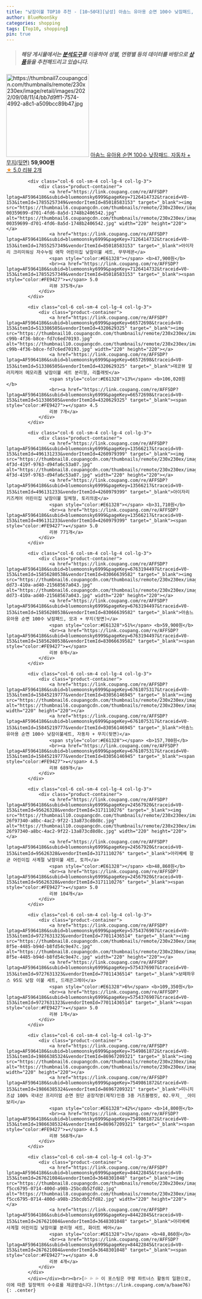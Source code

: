 ```yaml
---
title: "낮잠이불 TOP10 추천 - [10~50대][남성] 아솜느 유아용 순면 100수 낮잠패드, 자동차 + 무지(뒷면)"
author: BlueMoonSky
categories: shopping
tags: [Top10, shopping]
pin: true
---
```


> ##### 해당 게시물에서는 [**분석도구**](https://itemscout.io/)를 이용하여 **성별**, **연령별** 등의 데이터를 바탕으로 [**상품**](https://link.coupang.com/a/baae76)들을 추천해드리고 있습니다.
<div class="container"><div class="row">
            <div class="col-6 col-sm-4 col-lg-4 col-lg-3">
                <div class="product-container">
                    <a href="https://link.coupang.com/re/AFFSDP?lptag=AF5964186&subid=bluemoonsky6999&pageKey=6763194497&traceid=V0-153&itemId=15856280547&vendorItemId=83066639670" target="_blank"><img src="https://thumbnail7.coupangcdn.com/thumbnails/remote/230x230ex/image/retail/images/2022/09/08/11/4/bb7d9ff1-7574-4992-a8c1-a509bcc89b47.jpg" alt="https://thumbnail7.coupangcdn.com/thumbnails/remote/230x230ex/image/retail/images/2022/09/08/11/4/bb7d9ff1-7574-4992-a8c1-a509bcc89b47.jpg" width="220" height="220"></a>
                    <a href="https://link.coupang.com/re/AFFSDP?lptag=AF5964186&subid=bluemoonsky6999&pageKey=6763194497&traceid=V0-153&itemId=15856280547&vendorItemId=83066639670" target="_blank">아솜느 유아용 순면 100수 낮잠패드, 자동차 + 무지(뒷면)</a>
                    <span style="color:#E61328"></span> <b>59,900원</b>
                    <br><a href="https://link.coupang.com/re/AFFSDP?lptag=AF5964186&subid=bluemoonsky6999&pageKey=6763194497&traceid=V0-153&itemId=15856280547&vendorItemId=83066639670" target="_blank"><span style="color:#FE9427">★</span> 5.0
                    리뷰 2개</a>
                </div>
            </div>
            
            <div class="col-6 col-sm-4 col-lg-4 col-lg-3">
                <div class="product-container">
                    <a href="https://link.coupang.com/re/AFFSDP?lptag=AF5964186&subid=bluemoonsky6999&pageKey=7126414732&traceid=V0-153&itemId=17855257349&vendorItemId=85018583153" target="_blank"><img src="https://thumbnail6.coupangcdn.com/thumbnails/remote/230x230ex/image/retail/images/1487540757607585-00359699-d701-4fd6-8a5d-1748b2406542.jpg" alt="https://thumbnail6.coupangcdn.com/thumbnails/remote/230x230ex/image/retail/images/1487540757607585-00359699-d701-4fd6-8a5d-1748b2406542.jpg" width="220" height="220"></a>
                    <a href="https://link.coupang.com/re/AFFSDP?lptag=AF5964186&subid=bluemoonsky6999&pageKey=7126414732&traceid=V0-153&itemId=17855257349&vendorItemId=85018583153" target="_blank">아이자리 크리미워싱 자수누빔 애착 어린이집 낮잠이불 세트, 무무레몬</a>
                    <span style="color:#E61328"></span> <b>47,900원</b>
                    <br><a href="https://link.coupang.com/re/AFFSDP?lptag=AF5964186&subid=bluemoonsky6999&pageKey=7126414732&traceid=V0-153&itemId=17855257349&vendorItemId=85018583153" target="_blank"><span style="color:#FE9427">★</span> 5.0
                    리뷰 375개</a>
                </div>
            </div>
            
            <div class="col-6 col-sm-4 col-lg-4 col-lg-3">
                <div class="product-container">
                    <a href="https://link.coupang.com/re/AFFSDP?lptag=AF5964186&subid=bluemoonsky6999&pageKey=66572698&traceid=V0-153&itemId=513386505&vendorItemId=4320629325" target="_blank"><img src="https://thumbnail10.coupangcdn.com/thumbnails/remote/230x230ex/image/product/image/vendoritem/2019/02/22/4320629325/f4d250d2-c99b-4f36-b8ce-fd7c6ed70193.jpg" alt="https://thumbnail10.coupangcdn.com/thumbnails/remote/230x230ex/image/product/image/vendoritem/2019/02/22/4320629325/f4d250d2-c99b-4f36-b8ce-fd7c6ed70193.jpg" width="220" height="220"></a>
                    <a href="https://link.coupang.com/re/AFFSDP?lptag=AF5964186&subid=bluemoonsky6999&pageKey=66572698&traceid=V0-153&itemId=513386505&vendorItemId=4320629325" target="_blank">데코뷰 알러지케어 메모리폼 낮잠이불 세트 분리형, 리틀래빗</a>
                    <span style="color:#E61328">13%</span> <b>106,020원</b>
                    <br><a href="https://link.coupang.com/re/AFFSDP?lptag=AF5964186&subid=bluemoonsky6999&pageKey=66572698&traceid=V0-153&itemId=513386505&vendorItemId=4320629325" target="_blank"><span style="color:#FE9427">★</span> 4.5
                    리뷰 7개</a>
                </div>
            </div>
            
            <div class="col-6 col-sm-4 col-lg-4 col-lg-3">
                <div class="product-container">
                    <a href="https://link.coupang.com/re/AFFSDP?lptag=AF5964186&subid=bluemoonsky6999&pageKey=13566217&traceid=V0-153&itemId=496131233&vendorItemId=4260979399" target="_blank"><img src="https://thumbnail8.coupangcdn.com/thumbnails/remote/230x230ex/image/product/image/vendoritem/2019/01/14/4260979399/80548c13-4f3d-419f-9763-d94fa6c53a07.jpg" alt="https://thumbnail8.coupangcdn.com/thumbnails/remote/230x230ex/image/product/image/vendoritem/2019/01/14/4260979399/80548c13-4f3d-419f-9763-d94fa6c53a07.jpg" width="220" height="220"></a>
                    <a href="https://link.coupang.com/re/AFFSDP?lptag=AF5964186&subid=bluemoonsky6999&pageKey=13566217&traceid=V0-153&itemId=496131233&vendorItemId=4260979399" target="_blank">아이자리 키즈케어 어린이집 낮잠이불 일체형, 토리의꿈</a>
                    <span style="color:#E61328"></span> <b>31,710원</b>
                    <br><a href="https://link.coupang.com/re/AFFSDP?lptag=AF5964186&subid=bluemoonsky6999&pageKey=13566217&traceid=V0-153&itemId=496131233&vendorItemId=4260979399" target="_blank"><span style="color:#FE9427">★</span> 5.0
                    리뷰 771개</a>
                </div>
            </div>
            
            <div class="col-6 col-sm-4 col-lg-4 col-lg-3">
                <div class="product-container">
                    <a href="https://link.coupang.com/re/AFFSDP?lptag=AF5964186&subid=bluemoonsky6999&pageKey=6763194497&traceid=V0-153&itemId=15856280538&vendorItemId=83066639582" target="_blank"><img src="https://thumbnail6.coupangcdn.com/thumbnails/remote/230x230ex/image/retail/images/2022/09/08/11/9/903e73ca-dd73-410a-ad40-21568567a043.jpg" alt="https://thumbnail6.coupangcdn.com/thumbnails/remote/230x230ex/image/retail/images/2022/09/08/11/9/903e73ca-dd73-410a-ad40-21568567a043.jpg" width="220" height="220"></a>
                    <a href="https://link.coupang.com/re/AFFSDP?lptag=AF5964186&subid=bluemoonsky6999&pageKey=6763194497&traceid=V0-153&itemId=15856280538&vendorItemId=83066639582" target="_blank">아솜느 유아용 순면 100수 낮잠패드, 모과 + 무지(뒷면)</a>
                    <span style="color:#E61328">51%</span> <b>59,900원</b>
                    <br><a href="https://link.coupang.com/re/AFFSDP?lptag=AF5964186&subid=bluemoonsky6999&pageKey=6763194497&traceid=V0-153&itemId=15856280538&vendorItemId=83066639582" target="_blank"><span style="color:#FE9427">★</span> 
                    리뷰 0개</a>
                </div>
            </div>
            
            <div class="col-6 col-sm-4 col-lg-4 col-lg-3">
                <div class="product-container">
                    <a href="https://link.coupang.com/re/AFFSDP?lptag=AF5964186&subid=bluemoonsky6999&pageKey=6761075317&traceid=V0-153&itemId=15845219777&vendorItemId=83056146945" target="_blank"><img src="https://thumbnail6.coupangcdn.com/thumbnails/remote/230x230ex/image/rs_quotation_api/uyg5fyj8/850d8f7416b9427f9ad50276d751c2e4.jpg" alt="https://thumbnail6.coupangcdn.com/thumbnails/remote/230x230ex/image/rs_quotation_api/uyg5fyj8/850d8f7416b9427f9ad50276d751c2e4.jpg" width="220" height="220"></a>
                    <a href="https://link.coupang.com/re/AFFSDP?lptag=AF5964186&subid=bluemoonsky6999&pageKey=6761075317&traceid=V0-153&itemId=15845219777&vendorItemId=83056146945" target="_blank">아솜느 유아용 순면 100수 낮잠이불세트, 자동차 + 무지(뒷면)</a>
                    <span style="color:#E61328"></span> <b>157,700원</b>
                    <br><a href="https://link.coupang.com/re/AFFSDP?lptag=AF5964186&subid=bluemoonsky6999&pageKey=6761075317&traceid=V0-153&itemId=15845219777&vendorItemId=83056146945" target="_blank"><span style="color:#FE9427">★</span> 4.5
                    리뷰 689개</a>
                </div>
            </div>
            
            <div class="col-6 col-sm-4 col-lg-4 col-lg-3">
                <div class="product-container">
                    <a href="https://link.coupang.com/re/AFFSDP?lptag=AF5964186&subid=bluemoonsky6999&pageKey=24567920&traceid=V0-153&itemId=95626328&vendorItemId=3171110276" target="_blank"><img src="https://thumbnail10.coupangcdn.com/thumbnails/remote/230x230ex/image/retail/images/258493930939298-26f97340-a8bc-4ac2-9f22-13a873cd8d8c.jpg" alt="https://thumbnail10.coupangcdn.com/thumbnails/remote/230x230ex/image/retail/images/258493930939298-26f97340-a8bc-4ac2-9f22-13a873cd8d8c.jpg" width="220" height="220"></a>
                    <a href="https://link.coupang.com/re/AFFSDP?lptag=AF5964186&subid=bluemoonsky6999&pageKey=24567920&traceid=V0-153&itemId=95626328&vendorItemId=3171110276" target="_blank">아리베베 항균 어린이집 사계절 낮잠이불 세트, 토끼</a>
                    <span style="color:#E61328"></span> <b>48,860원</b>
                    <br><a href="https://link.coupang.com/re/AFFSDP?lptag=AF5964186&subid=bluemoonsky6999&pageKey=24567920&traceid=V0-153&itemId=95626328&vendorItemId=3171110276" target="_blank"><span style="color:#FE9427">★</span> 5.0
                    리뷰 104개</a>
                </div>
            </div>
            
            <div class="col-6 col-sm-4 col-lg-4 col-lg-3">
                <div class="product-container">
                    <a href="https://link.coupang.com/re/AFFSDP?lptag=AF5964186&subid=bluemoonsky6999&pageKey=5754376907&traceid=V0-153&itemId=9727631323&vendorItemId=77011436514" target="_blank"><img src="https://thumbnail8.coupangcdn.com/thumbnails/remote/230x230ex/image/retail/images/2021/06/29/10/8/0120414c-8f5e-4485-b94d-b8fd54c9e47c.jpg" alt="https://thumbnail8.coupangcdn.com/thumbnails/remote/230x230ex/image/retail/images/2021/06/29/10/8/0120414c-8f5e-4485-b94d-b8fd54c9e47c.jpg" width="220" height="220"></a>
                    <a href="https://link.coupang.com/re/AFFSDP?lptag=AF5964186&subid=bluemoonsky6999&pageKey=5754376907&traceid=V0-153&itemId=9727631323&vendorItemId=77011436514" target="_blank">보떼하우스 95도 낮잠 이불 세트, 드래곤그레이</a>
                    <span style="color:#E61328">6%</span> <b>109,350원</b>
                    <br><a href="https://link.coupang.com/re/AFFSDP?lptag=AF5964186&subid=bluemoonsky6999&pageKey=5754376907&traceid=V0-153&itemId=9727631323&vendorItemId=77011436514" target="_blank"><span style="color:#FE9427">★</span> 5.0
                    리뷰 1개</a>
                </div>
            </div>
            
            <div class="col-6 col-sm-4 col-lg-4 col-lg-3">
                <div class="product-container">
                    <a href="https://link.coupang.com/re/AFFSDP?lptag=AF5964186&subid=bluemoonsky6999&pageKey=7549861872&traceid=V0-153&itemId=19866385324&vendorItemId=86967209321" target="_blank"><img src="https://thumbnail6.coupangcdn.com/thumbnails/remote/230x230ex/image/vendor_inventory/a970/b07eafb6c60005b4e718c77dda8eb89e2e600a280a568b950fae2204dc44.jpg" alt="https://thumbnail6.coupangcdn.com/thumbnails/remote/230x230ex/image/vendor_inventory/a970/b07eafb6c60005b4e718c77dda8eb89e2e600a280a568b950fae2204dc44.jpg" width="220" height="220"></a>
                    <a href="https://link.coupang.com/re/AFFSDP?lptag=AF5964186&subid=bluemoonsky6999&pageKey=7549861872&traceid=V0-153&itemId=19866385324&vendorItemId=86967209321" target="_blank">미니치즈샵 100% 국내산 프리미엄 순면 원단 공장직영(제작)인증 3중 거즈블랭킷, 02.무지_ _아이보리</a>
                    <span style="color:#E61328">42%</span> <b>14,800원</b>
                    <br><a href="https://link.coupang.com/re/AFFSDP?lptag=AF5964186&subid=bluemoonsky6999&pageKey=7549861872&traceid=V0-153&itemId=19866385324&vendorItemId=86967209321" target="_blank"><span style="color:#FE9427">★</span> 4.5
                    리뷰 568개</a>
                </div>
            </div>
            
            <div class="col-6 col-sm-4 col-lg-4 col-lg-3">
                <div class="product-container">
                    <a href="https://link.coupang.com/re/AFFSDP?lptag=AF5964186&subid=bluemoonsky6999&pageKey=84422845&traceid=V0-153&itemId=267621084&vendorItemId=3648301048" target="_blank"><img src="https://thumbnail8.coupangcdn.com/thumbnails/remote/230x230ex/image/retail/images/258784491360776-f5cc6795-0714-400d-a98b-25bcdb52fd82.jpg" alt="https://thumbnail8.coupangcdn.com/thumbnails/remote/230x230ex/image/retail/images/258784491360776-f5cc6795-0714-400d-a98b-25bcdb52fd82.jpg" width="220" height="220"></a>
                    <a href="https://link.coupang.com/re/AFFSDP?lptag=AF5964186&subid=bluemoonsky6999&pageKey=84422845&traceid=V0-153&itemId=267621084&vendorItemId=3648301048" target="_blank">아리베베 사계절 어린이집 낮잠이불 분리형 세트, 화이트 베어</a>
                    <span style="color:#E61328">1%</span> <b>48,860원</b>
                    <br><a href="https://link.coupang.com/re/AFFSDP?lptag=AF5964186&subid=bluemoonsky6999&pageKey=84422845&traceid=V0-153&itemId=267621084&vendorItemId=3648301048" target="_blank"><span style="color:#FE9427">★</span> 4.0
                    리뷰 4개</a>
                </div>
            </div>
            </div></div><br><br>[💦 💦 💦 이 포스팅은 쿠팡 파트너스 활동의 일환으로, 이에 따른 일정액의 수수료를 제공받습니다.](https://link.coupang.com/a/baae76){: .center}